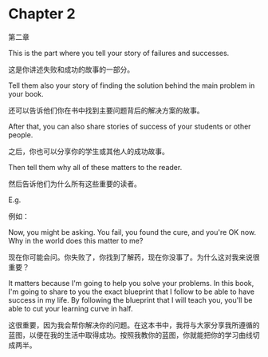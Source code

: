 # Chapter 2

第二章

This is the part where you tell your story of failures and successes.

这是你讲述失败和成功的故事的一部分。

Tell them also your story of finding the solution behind the main
problem in your book.

还可以告诉他们你在书中找到主要问题背后的解决方案的故事。

After that, you can also share stories of success of your students or
other people.

之后，你也可以分享你的学生或其他人的成功故事。

Then tell them why all of these matters to the reader.

然后告诉他们为什么所有这些重要的读者。

E.g.

例如：

Now, you might be asking. You fail, you found the cure, and you're OK
now. Why in the world does this matter to me?

现在你可能会问。你失败了，你找到了解药，现在你没事了。为什么这对我来说很重要？

It matters because I'm going to help you solve your problems. In this
book, I'm going to share to you the exact blueprint that I follow to be
able to have success in my life. By following the blueprint that I will
teach you, you'll be able to cut your learning curve in half.

这很重要，因为我会帮你解决你的问题。在这本书中，我将与大家分享我所遵循的蓝图，以便在我的生活中取得成功。按照我教你的蓝图，你就能把你的学习曲线切成两半。
